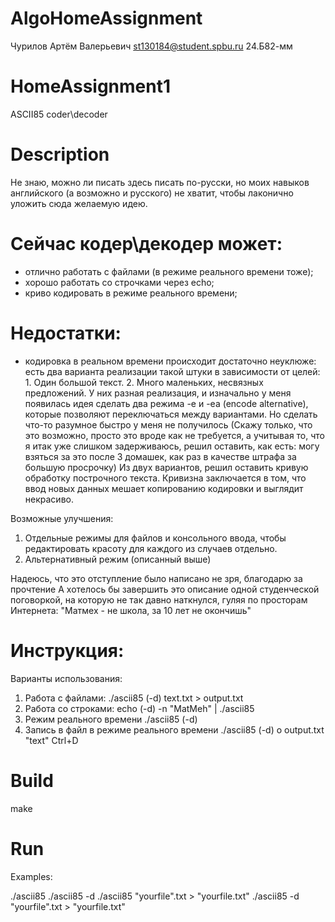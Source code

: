 # AlgoHomeAssignment

Чурилов Артём Валерьевич 
st130184@student.spbu.ru
24.Б82-мм

# HomeAssignment1
ASCII85 coder\decoder

# Description
Не знаю, можно ли писать здесь писать по-русски, но моих навыков английского (а возможно и русского) не хватит, чтобы лаконично уложить сюда желаемую идею. 

# Сейчас кодер\декодер может:
 - отлично работать с файлами (в режиме реального времени тоже);
 - хорошо работать со строчками через echo;
 - криво кодировать в режиме реального времени; 
# Недостатки:
 - кодировка в реальном времени происходит достаточно неуклюже:
    есть два варианта реализации такой штуки в зависимости от целей:
        1. Один большой текст.
        2. Много маленьких, несвязных предложений.
    У них разная реализация, и изначально у меня появилась идея сделать два режима -e и -ea (encode alternative), которые позволяют переключаться между вариантами.
    Но сделать что-то разумное быстро у меня не получилось
    (Скажу только, что это возможно, просто это вроде как не требуется, а учитывая то, что я итак уже слишком задерживаюсь, решил оставить, как есть: могу взяться за это после 3 домашек, как раз в качестве штрафа за большую просрочку)
Из двух вариантов, решил оставить кривую обработку построчного текста.
Кривизна заключается в том, что ввод новых данных мешает копированию кодировки и выглядит некрасиво.

Возможные улучшения:
1. Отдельные режимы для файлов и консольного ввода, чтобы редактировать красоту для каждого из случаев отдельно.
2. Альтернативный режим (описанный выше)

Надеюсь, что это отступление было написано не зря, благодарю за прочтение
А хотелось бы завершить это описание одной студенческой поговоркой, на которую не так давно наткнулся, гуляя по просторам Интернета:
"Матмех - не школа, за 10 лет не окончишь"

# Инструкция:
Варианты использования:
1. Работа с файлами: 
./ascii85 (-d) text.txt > output.txt
2. Работа со строками:
echo (-d) -n "MatMeh" | ./ascii85 
3. Режим реального времени
./ascii85 (-d)
4. Запись в файл в режиме реального времени
./ascii85 (-d) o output.txt
"text"
Ctrl+D

# Build
make

# Run
Examples:

./ascii85 
./ascii85 -d
./ascii85 "yourfile".txt > "yourfile.txt"
./ascii85 -d "yourfile".txt > "yourfile.txt"
